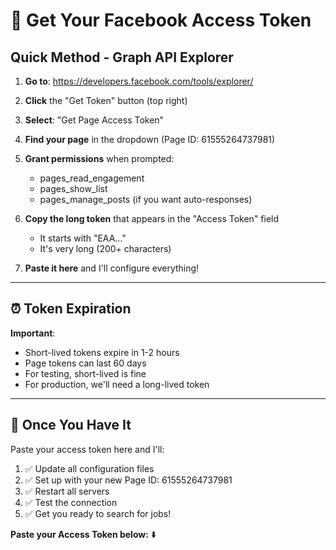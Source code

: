 # 🔑 Get Your Facebook Access Token

## Quick Method - Graph API Explorer

1. **Go to**: https://developers.facebook.com/tools/explorer/

2. **Click** the "Get Token" button (top right)

3. **Select**: "Get Page Access Token"

4. **Find your page** in the dropdown (Page ID: 61555264737981)

5. **Grant permissions** when prompted:
   - pages_read_engagement
   - pages_show_list
   - pages_manage_posts (if you want auto-responses)

6. **Copy the long token** that appears in the "Access Token" field
   - It starts with "EAA..."
   - It's very long (200+ characters)

7. **Paste it here** and I'll configure everything!

---

## ⏰ Token Expiration

**Important**: 
- Short-lived tokens expire in 1-2 hours
- Page tokens can last 60 days
- For testing, short-lived is fine
- For production, we'll need a long-lived token

---

## 🎯 Once You Have It

Paste your access token here and I'll:
1. ✅ Update all configuration files
2. ✅ Set up with your new Page ID: 61555264737981
3. ✅ Restart all servers
4. ✅ Test the connection
5. ✅ Get you ready to search for jobs!

**Paste your Access Token below:** ⬇️
